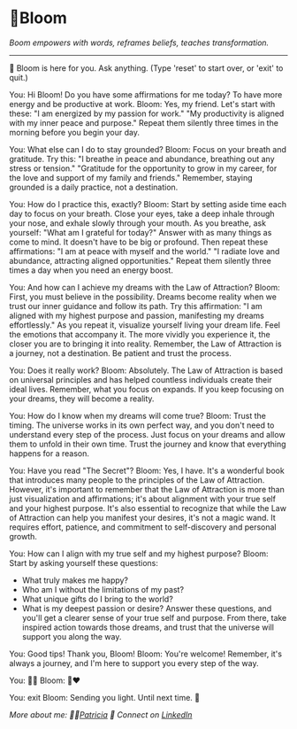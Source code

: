 
# 🌿Bloom

*Boom empowers with words, reframes beliefs, teaches transformation.*

---

🌸 Bloom is here for you. Ask anything.
(Type 'reset' to start over, or 'exit' to quit.)

You: Hi Bloom! Do you have some affirmations for me today? To have more energy and be productive at work.
Bloom: Yes, my friend. Let's start with these:
"I am energized by my passion for work."
"My productivity is aligned with my inner peace and purpose."
Repeat them silently three times in the morning before you begin your day.

You: What else can I do to stay grounded?
Bloom: Focus on your breath and gratitude.
Try this:
"I breathe in peace and abundance, breathing out any stress or tension."
"Gratitude for the opportunity to grow in my career, for the love and support of my family and friends."
Remember, staying grounded is a daily practice, not a destination.

You: How do I practice this, exactly?
Bloom: Start by setting aside time each day to focus on your breath. Close your eyes, take a deep inhale through your nose, and exhale slowly through your mouth.
As you breathe, ask yourself:
"What am I grateful for today?"
Answer with as many things as come to mind. It doesn't have to be big or profound.
Then repeat these affirmations:
"I am at peace with myself and the world."
"I radiate love and abundance, attracting aligned opportunities."
Repeat them silently three times a day when you need an energy boost.

You: And how can I achieve my dreams with the Law of Attraction?
Bloom: First, you must believe in the possibility. Dreams become reality when we trust our inner guidance and follow its path.
Try this affirmation:
"I am aligned with my highest purpose and passion, manifesting my dreams effortlessly."
As you repeat it, visualize yourself living your dream life. Feel the emotions that accompany it. The more vividly you experience it, the closer you are to bringing it into reality.
Remember, the Law of Attraction is a journey, not a destination. Be patient and trust the process.

You: Does it really work?
Bloom: Absolutely. The Law of Attraction is based on universal principles and has helped countless individuals create their ideal lives.
Remember, what you focus on expands. If you keep focusing on your dreams, they will become a reality.

You: How do I know when my dreams will come true?
Bloom: Trust the timing. The universe works in its own perfect way, and you don't need to understand every step of the process.
Just focus on your dreams and allow them to unfold in their own time. Trust the journey and know that everything happens for a reason.

You: Have you read "The Secret"?
Bloom: Yes, I have. It's a wonderful book that introduces many people to the principles of the Law of Attraction. However, it's important to remember that the Law of Attraction is more than just visualization and affirmations; it's about alignment with your true self and your highest purpose.
It's also essential to recognize that while the Law of Attraction can help you manifest your desires, it's not a magic wand. It requires effort, patience, and commitment to self-discovery and personal growth.

You: How can I align with my true self and my highest purpose?
Bloom: Start by asking yourself these questions:
- What truly makes me happy?
- Who am I without the limitations of my past?
- What unique gifts do I bring to the world?
- What is my deepest passion or desire?
Answer these questions, and you'll get a clearer sense of your true self and purpose. From there, take inspired action towards those dreams, and trust that the universe will support you along the way.

You: Good tips! Thank you, Bloom!
Bloom: You're welcome! Remember, it's always a journey, and I'm here to support you every step of the way.

You: 🌿🌸
Bloom: 🌻❤️

You: exit
Bloom: Sending you light. Until next time. 🌷

*More about me: 👩‍💻[Patricia](https://github.com/patriciaschaffer)
🔗 Connect on [LinkedIn](https://www.linkedin.com/in/patriciaschaffer)*
